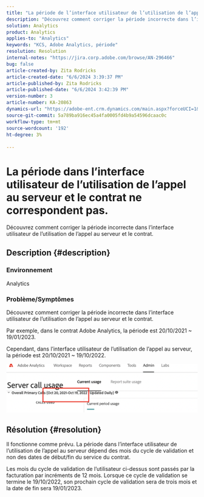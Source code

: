 ```yaml
---
title: "La période de l’interface utilisateur de l’utilisation de l’appel au serveur et le contrat ne correspondent pas"
description: "Découvrez comment corriger la période incorrecte dans l’interface utilisateur de l’utilisation de l’appel au serveur et le contrat."
solution: Analytics
product: Analytics
applies-to: "Analytics"
keywords: "KCS, Adobe Analytics, période"
resolution: Resolution
internal-notes: "https://jira.corp.adobe.com/browse/AN-296466"
bug: false
article-created-by: Zita Rodricks
article-created-date: "6/6/2024 3:39:37 PM"
article-published-by: Zita Rodricks
article-published-date: "6/6/2024 3:42:39 PM"
version-number: 3
article-number: KA-20863
dynamics-url: "https://adobe-ent.crm.dynamics.com/main.aspx?forceUCI=1&pagetype=entityrecord&etn=knowledgearticle&id=f91c7ff4-1a24-ef11-840a-000d3a372703"
source-git-commit: 5a789ba916ec45a4fa0005fd4b9a54596dcaac0c
workflow-type: tm+mt
source-wordcount: '192'
ht-degree: 3%

---
```


# La période dans l’interface utilisateur de l’utilisation de l’appel au serveur et le contrat ne correspondent pas.


Découvrez comment corriger la période incorrecte dans l’interface utilisateur de l’utilisation de l’appel au serveur et le contrat.

## Description {#description}


### <b>Environnement</b>

Analytics

### <b>Problème/Symptômes</b>

Découvrez comment corriger la période incorrecte dans l’interface utilisateur de l’utilisation de l’appel au serveur et le contrat.

Par exemple, dans le contrat Adobe Analytics, la période est 20/10/2021 ~ 19/01/2023.

Cependant, dans l’interface utilisateur de l’utilisation de l’appel au serveur, la période est 20/10/2021 ~ 19/10/2022.




<b>![](assets/___fb1c7ff4-1a24-ef11-840a-000d3a372703___.png)</b>

## Résolution {#resolution}


Il fonctionne comme prévu. La période dans l’interface utilisateur de l’utilisation de l’appel au serveur dépend des mois du cycle de validation et non des dates de début/fin du service du contrat.

Les mois du cycle de validation de l’utilisateur ci-dessus sont passés par la facturation par incréments de 12 mois. Lorsque ce cycle de validation se termine le 19/10/2022, son prochain cycle de validation sera de trois mois et la date de fin sera 19/01/2023.
